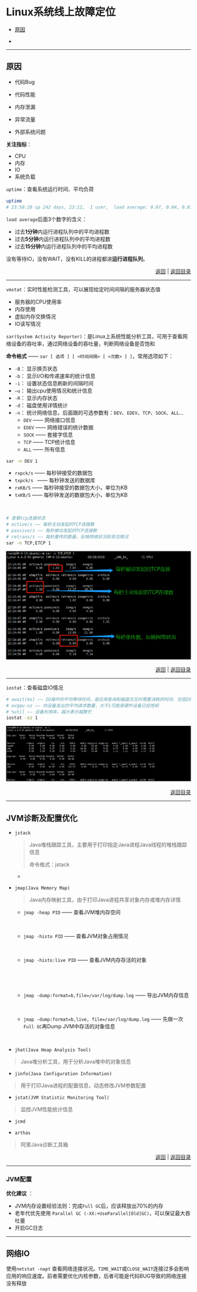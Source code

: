 # <a name="top">Linux系统线上故障定位</a>

+ <a href="#reason">原因</a>


+ ​







-----

## <a name="reason">原因</a>

+ 代码Bug


+ 代码性能


+ 内存泄漏


+ 异常流量


+ 外部系统问题




**关注指标**：

+ CPU
+ 内存
+ IO
+ 系统负载






`uptime`：查看系统运行时间、平均负荷

```sh
uptime
# 23:58:28 up 242 days, 23:12,  1 user,  load average: 0.07, 0.04, 0.01
```

`load average`后面3个数字的含义：

+ 过去**1分钟**内运行进程队列中的平均进程数
+ 过去**5分钟**内运行进程队列中的平均进程数
+ 过去**15分钟**内运行进程队列中的平均进程数

没有等待IO，没有WAIT，没有KILL的进程都进**运行进程队列**。



<p align="right"><a href="#reason">返回</a>&nbsp|&nbsp<a href="#top">返回目录</a></p>

----

`vmstat`：实时性能检测工具，可以展现给定时间间隔的服务器状态值

+ 服务器的CPU使用率
+ 内存使用
+ 虚拟内存交换情况
+ IO读写情况




`sar(System Activity Reporter)`：是Linux上系统性能分析工具，可用于查看网络设备的吞吐率，通过网络设备的吞吐量，判断网络设备是否饱和

**命令格式**  ——  `sar [ 选项 ] [ <时间间隔> [ <次数> ] ]`，常用选项如下：
+ `-B`： 显示换页状态
+ `-b`： 显示I/O和传递速率的统计信息
+ `-i`： 设置状态信息刷新的间隔时间
+ `–u`： 输出cpu使用情况和统计信息
+ `-R`： 显示内存状态
+ `-d`： 磁盘使用详情统计
+ `-n`： 统计网络信息，后面跟的可选参数有：`DEV`、`EDEV`、`TCP`、`SOCK`、`ALL`...
  + `DEV` —— 网络接口信息
  + `EDEV` —— 网络错误的统计数据
  + `SOCK` —— 套接字信息
  + `TCP` —— TCP统计信息
  + `ALL` —— 所有信息


```sh
sar -n DEV 1
```

+ `rxpck/s` —— 每秒钟接受的数据包
+ `txpck/s ` —— 每秒钟发送的数据库
+ `rxKB/S` —— 每秒钟接受的数据包大小，单位为KB
+ `txKB/S` —— 每秒钟发送的数据包大小，单位为KB

![]()



```sh
# 查看tcp连接状态
# active/s —— 每秒主动发起的TCP连接数
# passive/s —— 每秒被动发起的TCP连接数
# retrans/s —— 每秒重传的数量，反映网络状况和丢包情况
sar -n TCP,ETCP 1
```

![sar-n](https://github.com/HurricanGod/Home/blob/master/linux/img/sar-n-TCP.png)

<p align="right"><a href="#reason">返回</a>&nbsp|&nbsp<a href="#top">返回目录</a></p>

-----

`iostat`：查看磁盘IO情况

```sh
# await(ms) —— IO操作的平均等待时间，是应用查询和磁盘交互时需要消耗的时间，包括IO等待时间和实际操作的耗时，该值过大可能是硬件设备遇到瓶颈或出现故障，一般超过20ms说明磁盘压力过大
# avgqu-sz —— 向设备发出的平均请求数量，大于1可能是硬件设备已经饱和
# %util —— 设备利用率，越大表示越繁忙
iostat -xz 1
```
![](https://github.com/HurricanGod/Home/blob/master/linux/img/iostat-xz1.png)



<p align="right"><a href="#top">返回目录</a></p>

----

## <a name="jvm">JVM诊断及配置优化</a>



+ `jstack`

  > Java堆栈跟踪工具，主要用于打印指定Java进程Java线程的堆栈跟踪信息
  >
  > 命令格式：jstack  <pid> 

  + ​






+ `jmap(Java Memory Map)`

  > Java内存映射工具，由于打印Java进程共享对象内存或堆内存详情

  + `jmap -heap PID` —— 查看JVM堆内存空间

    ​

  + `jmap -histo PID` —— 查看JVM对象占用情况

    ​

  + `jmap -histo:live PID` —— 查看JVM内存存活的对象

    ​

    ​


  + `jmap -dump:format=b,file=/var/log/dump.log` —— 导出JVM内存信息

    ​

  + `jmap -dump:format=b,live, file=/var/log/dump.log` —— 先做一次`Full GC`再Dump JVM中存活的对象信息




​	



+ `jhat(Java Heap Analysis Tool)`

> Java堆分析工具，用于分析Java堆中的对象信息





+ `jinfo(Java Configuration Information)`

> 用于打印Java进程的配置信息，动态修改JVM参数配置





+ `jstat(JVM Statistic Monitoring Tool)`

> 监控JVM性能统计信息



+ `jcmd`





+ `arthas`

> 阿里Java诊断工具箱



<p align="right"><a href="#jvm">返回</a>&nbsp|&nbsp<a href="#top">返回目录</a></p>

----

### <a name="jvm_config">JVM配置</a>

**优化建议** ：

+ JVM内存设置经验法则：完成`Full GC`后，应该释放出70%的内存
+ 老年代优先使用 `Parallel GC (-XX:+UseParallel[Old]GC)`，可以保证最大吞吐量
+ 开启GC日志



-----

## 网络IO

使用`netstat -napt` 查看网络连接状况。`TIME_WAIT`或`CLOSE_WAIT`连接过多会影响应用的响应速度。前者需要优化内核参数，后者可能是代码BUG导致的网络连接没有释放